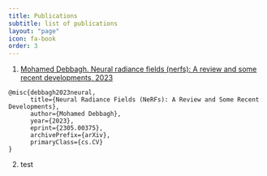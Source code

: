 ```yaml
---
title: Publications
subtitle: list of publications
layout: "page"
icon: fa-book
order: 3
---
```


1. [Mohamed Debbagh. Neural radiance fields (nerfs): A review and some recent developments, 2023](https://arxiv.org/abs/2305.00375)
```
@misc{debbagh2023neural,
      title={Neural Radiance Fields (NeRFs): A Review and Some Recent Developments}, 
      author={Mohamed Debbagh},
      year={2023},
      eprint={2305.00375},
      archivePrefix={arXiv},
      primaryClass={cs.CV}
}
```
2. test